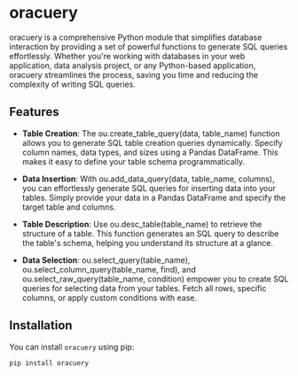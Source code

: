 # oracuery

oracuery is a comprehensive Python module that simplifies database interaction by providing a set of powerful functions to generate SQL queries effortlessly. Whether you're working with databases in your web application, data analysis project, or any Python-based application, oracuery streamlines the process, saving you time and reducing the complexity of writing SQL queries.

## Features

- **Table Creation**: The ou.create_table_query(data, table_name) function allows you to generate SQL table creation queries dynamically. Specify column names, data types, and sizes using a Pandas DataFrame. This makes it easy to define your table schema programmatically.

- **Data Insertion**: With ou.add_data_query(data, table_name, columns), you can effortlessly generate SQL queries for inserting data into your tables. Simply provide your data in a Pandas DataFrame and specify the target table and columns.

- **Table Description**: Use ou.desc_table(table_name) to retrieve the structure of a table. This function generates an SQL query to describe the table's schema, helping you understand its structure at a glance.

- **Data Selection**: ou.select_query(table_name), ou.select_column_query(table_name, find), and ou.select_raw_query(table_name, condition) empower you to create SQL queries for selecting data from your tables. Fetch all rows, specific columns, or apply custom conditions with ease.

## Installation

You can install `oracuery` using pip:

```bash
pip install oracuery
